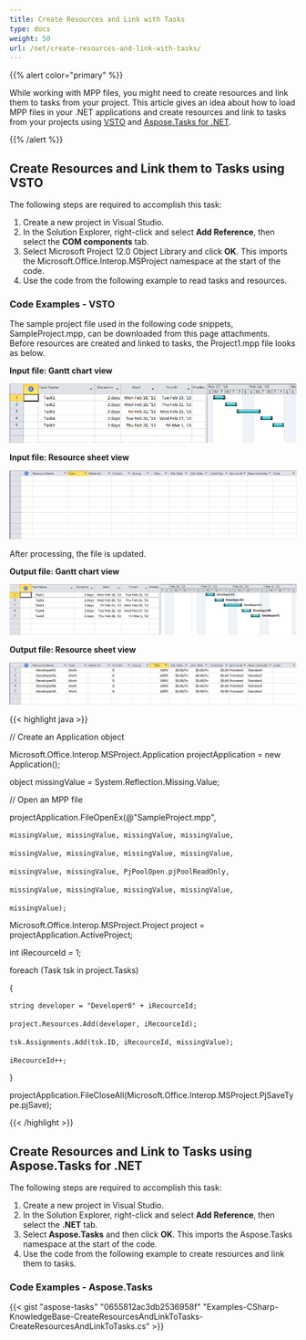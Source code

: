 ```yaml
---
title: Create Resources and Link with Tasks
type: docs
weight: 50
url: /net/create-resources-and-link-with-tasks/
---
```


{{% alert color="primary" %}} 

While working with MPP files, you might need to create resources and link them to tasks from your project. This article gives an idea about how to load MPP files in your .NET applications and create resources and link to tasks from your projects using [VSTO](/tasks/net/create-resources-and-link-with-tasks/) and [Aspose.Tasks for .NET](/tasks/net/create-resources-and-link-with-tasks/).

{{% /alert %}} 
## **Create Resources and Link them to Tasks using VSTO**
The following steps are required to accomplish this task:

1. Create a new project in Visual Studio.
2. In the Solution Explorer, right-click and select **Add Reference**, then select the **COM components** tab.
3. Select Microsoft Project 12.0 Object Library and click **OK**. 
   This imports the Microsoft.Office.Interop.MSProject namespace at the start of the code.
4. Use the code from the following example to read tasks and resources.
### **Code Examples - VSTO**
The sample project file used in the following code snippets, SampleProject.mpp, can be downloaded from this page attachments. Before resources are created and linked to tasks, the Project1.mpp file looks as below.

**Input file: Gantt chart view** 

![todo:image_alt_text](create-resources-and-link-with-tasks_1.png)

**Input file: Resource sheet view** 

![todo:image_alt_text](create-resources-and-link-with-tasks_2.png)

After processing, the file is updated.

**Output file: Gantt chart view** 

![todo:image_alt_text](create-resources-and-link-with-tasks_3.png)

**Output file: Resource sheet view** 

![todo:image_alt_text](create-resources-and-link-with-tasks_4.png)



{{< highlight java >}}



// Create an Application object

Microsoft.Office.Interop.MSProject.Application projectApplication = new Application();

object missingValue = System.Reflection.Missing.Value;

// Open an MPP file

projectApplication.FileOpenEx(@"SampleProject.mpp",

    missingValue, missingValue, missingValue, missingValue,

    missingValue, missingValue, missingValue, missingValue,

    missingValue, missingValue, PjPoolOpen.pjPoolReadOnly,

    missingValue, missingValue, missingValue, missingValue,

    missingValue);

Microsoft.Office.Interop.MSProject.Project project = projectApplication.ActiveProject;

int iRecourceId = 1;

foreach (Task tsk in project.Tasks)

{

    string developer = "Developer0" + iRecourceId;

    project.Resources.Add(developer, iRecourceId);

    tsk.Assignments.Add(tsk.ID, iRecourceId, missingValue);

    iRecourceId++;

}

projectApplication.FileCloseAll(Microsoft.Office.Interop.MSProject.PjSaveType.pjSave);

{{< /highlight >}}
## **Create Resources and Link to Tasks using Aspose.Tasks for .NET**
The following steps are required to accomplish this task:

1. Create a new project in Visual Studio.
2. In the Solution Explorer, right-click and select **Add Reference**, then select the **.NET** tab.
3. Select **Aspose.Tasks** and then click **OK**. 
   This imports the Aspose.Tasks namespace at the start of the code.
4. Use the code from the following example to create resources and link them to tasks.
### **Code Examples - Aspose.Tasks**


{{< gist "aspose-tasks" "0655812ac3db2536958f" "Examples-CSharp-KnowledgeBase-CreateResourcesAndLinkToTasks-CreateResourcesAndLinkToTasks.cs" >}}
